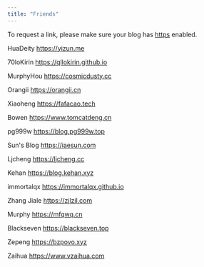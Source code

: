 ```yaml
---
title: "Friends"
---
```

To request a link, please make sure your blog has [https](https://en.wikipedia.org/wiki/HTTPS) enabled.

HuaDeity https://yizun.me

70loKirin https://qllokirin.github.io

MurphyHou https://cosmicdusty.cc

Orangii https://orangii.cn

Xiaoheng https://fafacao.tech

Bowen https://www.tomcatdeng.cn

pg999w https://blog.pg999w.top

Sun's Blog https://iaesun.com

Ljcheng https://ljcheng.cc

Kehan https://blog.kehan.xyz

immortalqx https://immortalqx.github.io

Zhang Jiale https://zjlzjl.com

Murphy https://mfqwq.cn

Blackseven https://blackseven.top

Zepeng https://bzpovo.xyz

Zaihua https://www.vzaihua.com

